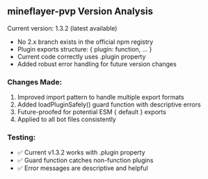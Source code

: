 ## mineflayer-pvp Version Analysis

Current version: 1.3.2 (latest available)
- No 2.x branch exists in the official npm registry
- Plugin exports structure: { plugin: function, ... }
- Current code correctly uses .plugin property
- Added robust error handling for future version changes

### Changes Made:
1. Improved import pattern to handle multiple export formats
2. Added loadPluginSafely() guard function with descriptive errors
3. Future-proofed for potential ESM { default } exports
4. Applied to all bot files consistently

### Testing:
- ✅ Current v1.3.2 works with .plugin property
- ✅ Guard function catches non-function plugins
- ✅ Error messages are descriptive and helpful

